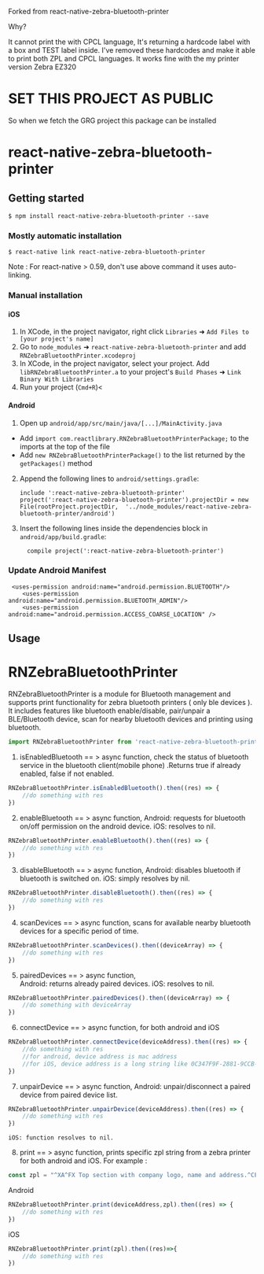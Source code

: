 Forked from react-native-zebra-bluetooth-printer

Why?

It cannot print the with CPCL language, It's returning a hardcode label with a box and TEST label inside.
I've removed these hardcodes and make it able to print both ZPL and CPCL languages. It works fine with the my printer version Zebra EZ320

# SET THIS PROJECT AS PUBLIC
So when we fetch the GRG project this package can be installed


# react-native-zebra-bluetooth-printer

## Getting started

`$ npm install react-native-zebra-bluetooth-printer --save`



### Mostly automatic installation

`$ react-native link react-native-zebra-bluetooth-printer`

Note : For react-native > 0.59, don't use above command it uses auto-linking.

### Manual installation


#### iOS

1. In XCode, in the project navigator, right click `Libraries` ➜ `Add Files to [your project's name]`
2. Go to `node_modules` ➜ `react-native-zebra-bluetooth-printer` and add `RNZebraBluetoothPrinter.xcodeproj`
3. In XCode, in the project navigator, select your project. Add `libRNZebraBluetoothPrinter.a` to your project's `Build Phases` ➜ `Link Binary With Libraries`
4. Run your project (`Cmd+R`)<

#### Android

1. Open up `android/app/src/main/java/[...]/MainActivity.java`
  - Add `import com.reactlibrary.RNZebraBluetoothPrinterPackage;` to the imports at the top of the file
  - Add `new RNZebraBluetoothPrinterPackage()` to the list returned by the `getPackages()` method
2. Append the following lines to `android/settings.gradle`:
  	```
  	include ':react-native-zebra-bluetooth-printer'
  	project(':react-native-zebra-bluetooth-printer').projectDir = new File(rootProject.projectDir, 	'../node_modules/react-native-zebra-bluetooth-printer/android')
  	```
3. Insert the following lines inside the dependencies block in `android/app/build.gradle`:
  	```
      compile project(':react-native-zebra-bluetooth-printer')
  	```

### Update Android Manifest
```
 <uses-permission android:name="android.permission.BLUETOOTH"/>
    <uses-permission android:name="android.permission.BLUETOOTH_ADMIN"/>
    <uses-permission android:name="android.permission.ACCESS_COARSE_LOCATION" />
```
## Usage

# RNZebraBluetoothPrinter

RNZebraBluetoothPrinter is a module for Bluetooth management and supports print functionality for zebra bluetooth printers ( only ble devices ). 
It includes features like bluetooth enable/disable, pair/unpair a BLE/Bluetooth device, scan for nearby bluetooth devices and printing using bluetooth.
```javascript
import RNZebraBluetoothPrinter from 'react-native-zebra-bluetooth-printer';

```
1. isEnabledBluetooth == > async function, check the status of bluetooth service in the bluetooth client(mobile phone) .Returns true if already enabled, false if not enabled.
```javascript
RNZebraBluetoothPrinter.isEnabledBluetooth().then((res) => {
	//do something with res
})
```
2. enableBluetooth == > async function,
	 Android: requests for bluetooth on/off permission on the android device.
	 iOS: resolves to nil.

```javascript
RNZebraBluetoothPrinter.enableBluetooth().then((res) => {
	//do something with res
})
```

3. disableBluetooth == > async function,
	Android: disables bluetooth if bluetooth is switched on.
	iOS: simply resolves by nil.	
```javascript
RNZebraBluetoothPrinter.disableBluetooth().then((res) => {
	//do something with res
})
```	
4. scanDevices == > async function, scans for available nearby bluetooth devices for a specific period of time.
```javascript
RNZebraBluetoothPrinter.scanDevices().then((deviceArray) => {
	//do something with res
})
```	
5. pairedDevices == > async function, 	
	Android: returns already paired devices.
	iOS: resolves to nil.
```javascript
RNZebraBluetoothPrinter.pairedDevices().then((deviceArray) => {
	//do something with deviceArray
})
```	
6. connectDevice == > async function, for both android and iOS
```javascript
RNZebraBluetoothPrinter.connectDevice(deviceAddress).then((res) => {
	//do something with res
	//for android, device address is mac address
	//for iOS, device address is a long string like 0C347F9F-2881-9CCB-43B0-205976944626
})
```	
7. unpairDevice == > async function,
	Android: unpair/disconnect a paired device from paired device list.
```javascript
RNZebraBluetoothPrinter.unpairDevice(deviceAddress).then((res) => {
	//do something with res
})
```
	iOS: function resolves to nil.		
8. print == > async function, prints specific zpl string from a zebra printer for both android and iOS.	
For example :
```javascript
const zpl = "^XA^FX Top section with company logo, name and address.^CF0,60^FO50,50^GB100,100,100^FS^ FO75,75 ^ FR ^ GB100, 100, 100 ^ FS^ FO88, 88 ^ GB50, 50, 50 ^ FS ^XZ";

```
Android
```javascript
RNZebraBluetoothPrinter.print(deviceAddress,zpl).then((res) => {
	//do something with res
})
```
iOS
```javascript
RNZebraBluetoothPrinter.print(zpl).then((res)=>{
	//do something with res
})
```	
  
